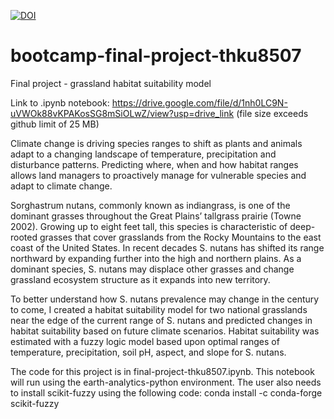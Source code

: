 [![DOI](https://zenodo.org/badge/729667541.svg)](https://zenodo.org/doi/10.5281/zenodo.10404382)
# bootcamp-final-project-thku8507
 Final project - grassland habitat suitability model

Link to .ipynb notebook: https://drive.google.com/file/d/1nh0LC9N-uVWOk88vKPAKosSG8mSiOLwZ/view?usp=drive_link
(file size exceeds github limit of 25 MB)

Climate change is driving species ranges to shift as plants and animals adapt to a changing landscape of temperature, precipitation and disturbance patterns. Predicting where, when and how habitat ranges allows land managers to proactively manage for vulnerable species and adapt to climate change.  

Sorghastrum nutans, commonly known as indiangrass, is one of the dominant grasses throughout the Great Plains’ tallgrass prairie (Towne 2002). Growing up to eight feet tall, this species is characteristic of deep-rooted grasses that cover grasslands from the Rocky Mountains to the east coast of the United States. In recent decades S. nutans has shifted its range northward by expanding further into the high and northern plains. As a dominant species, S. nutans may displace other grasses and change grassland ecosystem structure as it expands into new territory. 

To better understand how S. nutans prevalence may change in the century to come, I created a habitat suitability model for two national grasslands near the edge of the current range of S. nutans and predicted changes in habitat suitability based on future climate scenarios. Habitat suitability was estimated with a fuzzy logic model based upon optimal ranges of temperature, precipitation, soil pH, aspect, and slope for S. nutans.

The code for this project is in final-project-thku8507.ipynb. This notebook will run using the earth-analytics-python environment. The user also needs to install scikit-fuzzy using the following code:
conda install -c conda-forge scikit-fuzzy

